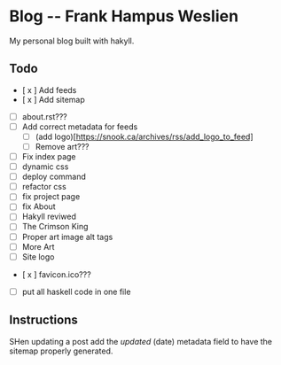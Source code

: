 # Blog -- Frank Hampus Weslien

My personal blog built with hakyll.

## Todo

- [ x ] Add feeds
- [ x ] Add sitemap
- [  ] about.rst???
- [  ] Add correct metadata for feeds
  - [  ] (add logo)[https://snook.ca/archives/rss/add_logo_to_feed] 
  - [  ] Remove art???
- [  ] Fix index page
- [  ] dynamic css
- [  ] deploy command
- [  ] refactor css
- [  ] fix project page
- [  ] fix About
- [  ] Hakyll reviwed
- [  ] The Crimson King
- [  ] Proper art image alt tags
- [  ] More Art
- [  ] Site logo
- [ x ] favicon.ico???
- [  ] put all haskell code in one file


## Instructions

SHen updating a post add the $updated$ (date) metadata field to have the sitemap properly generated.
